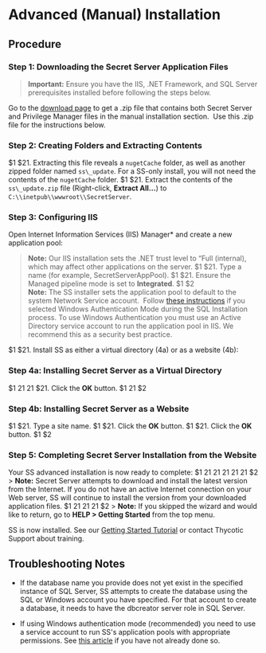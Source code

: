 [title]: # (Advanced Installation)
[tags]: # (Install)
[priority]: #

# Advanced (Manual) Installation

## Procedure

### Step 1: Downloading the Secret Server Application Files

> **Important:** Ensure you have the IIS, .NET Framework, and SQL Server prerequisites installed before following the steps below.

Go to the [download page](https://thycotic.force.com/support/s/download-onprem) to get a .zip file that contains both Secret Server and Privilege Manager files in the manual installation section.  Use this .zip file for the instructions below.

### Step 2: Creating Folders and Extracting Contents
$1
$21. Extracting this file reveals a `nugetCache` folder, as well as another zipped folder named `ss\_update`. For a SS-only install, you will not need the contents of the `nugetCache` folder.
$1
$21. Extract the contents of the `ss\_update.zip` file (Right-click, **Extract All\...**) to `C:\\inetpub\\wwwroot\\SecretServer`.

### Step 3: Configuring IIS

Open Internet Information Services (IIS) Manager* and create a new application pool:

> **Note:** Our IIS installation sets the .NET trust level to “Full (internal), which may affect other applications on the server.
$1
$21. Type a name (for example, SecretServerAppPool). 
$1
$21. Ensure the Managed pipeline mode is set to **Integrated**.
$1
$2   
   > **Note:** The SS installer sets the application pool to default to the system Network Service account.  Follow [these instructions](https://thycotic.force.com/support/s/article/Best-Adv-Install-Using-a-Service-Account-to-Run-IIS-App-Pool-and-SQL-DB) if you selected Windows Authentication Mode during the SQL Installation process. To use Windows Authentication you must use an Active Directory service account to run the application pool in IIS. We recommend this as a security best practice.
   
$1
$21. Install SS as either a virtual directory (4a) or as a website (4b):

### Step 4a: Installing Secret Server as a Virtual Directory
$1
$2$1
$2$1
$21. Click the **OK** button.
$1
$2$1
$2

### Step 4b: Installing Secret Server as a Website
$1
$21. Type a site name.
$1
$21. Click the **OK** button.
$1
$21. Click the **OK** button.
$1
$2
### Step 5: Completing Secret Server Installation from the Website

Your SS advanced installation is now ready to complete:
$1
$2$1
$2$1
$2$1
$2$1
$2$1
$2
    > **Note:** Secret Server attempts to download and install the latest version from the Internet. If you do not have an active Internet connection on your Web server, SS will continue to install the version from your downloaded application files.
$1
$2$1
$2$1
$2$1
$2
    > **Note:** If you skipped the wizard and would like to return, go to **HELP \> Getting Started** from the top menu.

SS is now installed. See our [Getting Started Tutorial](../../../getting-started-tutorial/index.md) or contact Thycotic Support about training.

## Troubleshooting Notes

-   If the database name you provide does not yet exist in the specified instance of SQL Server, SS attempts to create the database using the SQL or Windows account you have specified. For that account to create a database, it needs to have the dbcreator server role in SQL Server.

-   If using Windows authentication mode (recommended) you need to use a service account to run SS's application pools with appropriate permissions. See [this article](https://thycotic.force.com/support/s/article/Best-Adv-Install-Using-a-Service-Account-to-Run-IIS-App-Pool-and-SQL-DB) if you have not already done so.